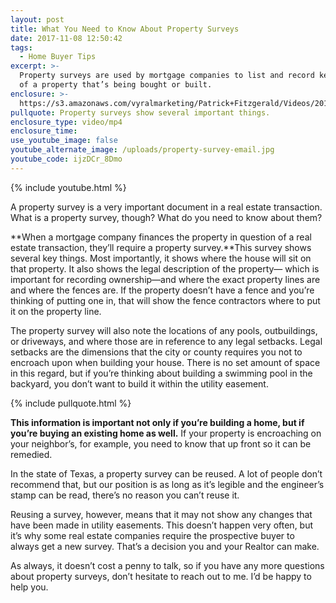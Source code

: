 ```yaml
---
layout: post
title: What You Need to Know About Property Surveys
date: 2017-11-08 12:50:42
tags:
  - Home Buyer Tips
excerpt: >-
  Property surveys are used by mortgage companies to list and record key details
  of a property that’s being bought or built.
enclosure: >-
  https://s3.amazonaws.com/vyralmarketing/Patrick+Fitzgerald/Videos/2017/November/The+VA+Loan+Guy-+What+You+Need+to+Know+About+Property+Surveys.mp4
pullquote: Property surveys show several important things.
enclosure_type: video/mp4
enclosure_time:
use_youtube_image: false
youtube_alternate_image: /uploads/property-survey-email.jpg
youtube_code: ijzDCr_8Dmo
---
```



{% include youtube.html %}

A property survey is a very important document in a real estate transaction. What is a property survey, though? What do you need to know about them?

**When a mortgage company finances the property in question of a real estate transaction, they’ll require a property survey.**This survey shows several key things. Most importantly, it shows where the house will sit on that property. It also shows the legal description of the property— which is important for recording ownership—and where the exact property lines are and where the fences are. If the property doesn’t have a fence and you’re thinking of putting one in, that will show the fence contractors where to put it on the property line.

The property survey will also note the locations of any pools, outbuildings, or driveways, and where those are in reference to any legal setbacks. Legal setbacks are the dimensions that the city or county requires you not to encroach upon when building your house. There is no set amount of space in this regard, but if you’re thinking about building a swimming pool in the backyard, you don’t want to build it within the utility easement.

{% include pullquote.html %}

**This information is important not only if you’re building a home, but if you’re buying an existing home as well.** If your property is encroaching on your neighbor’s, for example, you need to know that up front so it can be remedied.

In the state of Texas, a property survey can be reused. A lot of people don’t recommend that, but our position is as long as it’s legible and the engineer’s stamp can be read, there’s no reason you can’t reuse it.

Reusing a survey, however, means that it may not show any changes that have been made in utility easements. This doesn’t happen very often, but it’s why some real estate companies require the prospective buyer to always get a new survey. That’s a decision you and your Realtor can make.

As always, it doesn’t cost a penny to talk, so if you have any more questions about property surveys, don’t hesitate to reach out to me. I’d be happy to help you.